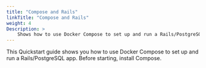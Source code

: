 ```yaml
---
title: "Compose and Rails"
linkTitle: "Compose and Rails"
weight: 4
Description: >
    Shows how to use Docker Compose to set up and run a Rails/PostgreSQL app.
---
```


This Quickstart guide shows you how to use Docker Compose to set up and run a Rails/PostgreSQL app. Before starting, install Compose.
